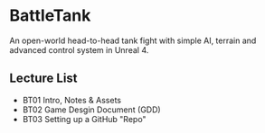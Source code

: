 # BattleTank
An open-world head-to-head tank fight with simple AI, terrain and advanced control system in Unreal 4.

## Lecture List
* BT01 Intro, Notes & Assets
* BT02 Game Desgin Document (GDD)
* BT03 Setting up a GitHub "Repo"